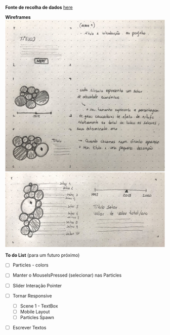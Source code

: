 

<!--
**air-polution-portugal/air-![]()polution-portugal**
-->

**Fonte de recolha de dados**
[here](https://www.pordata.pt/portugal/intensidade+carbonica+da+economia+por+setor+de+atividade-3477)

**Wireframes**
![](anexos_relatorio/WireFrame_1.jpg)
![](anexos_relatorio/WireFrame_2.jpg)


**To do List** (para um futuro próximo)
- [ ] Particles - colors

- [ ] Manter o MouseIsPressed (selecionar) nas Particles   

- [ ] Slider Interação Pointer

- [ ] Tornar Responsive
     - [ ] Scene 1 - TextBox
     - [ ] Mobile Layout
     - [ ] Particles Spawn

- [ ] Escrever Textos